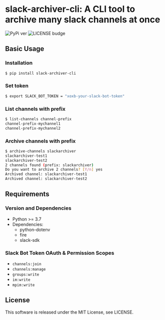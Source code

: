 # slack-archiver-cli: A CLI tool to archive many slack channels at once

![PyPi ver](https://img.shields.io/pypi/v/slack-archiver-cli?style=flat-square)
![LICENSE budge](https://img.shields.io/github/license/joe-yama/slack-archiver-cli?style=flat-square)

## Basic Usage

### Installation

```bash
$ pip install slack-archiver-cli
```

### Set token

```bash
$ export SLACK_BOT_TOKEN = "xoxb-your-slack-bot-token"
```

### List channels with prefix

```bash
$ list-channels channel-prefix
channel-prefix-mychannel1
channel-prefix-mychannel2
```

### Archive channels with prefix

```bash
$ archive-channels slackarchiver
slackarchiver-test1
slackarchiver-test2
2 channels found (prefix: slackarchiver)
Do you want to archive 2 channels? [Y/n] yes
Archived channel: slackarchiver-test1
Archived channel: slackarchiver-test2
```

## Requirements

### Version and Dependencies

- Python >= 3.7
- Dependencies:
  - python-dotenv
  - fire
  - slack-sdk

### Slack Bot Token OAuth & Permission Scopes

- `channels:join`
- `channels:manage`
- `groups:write`
- `im:write`
- `mpim:write`

## License

This software is released under the MIT License, see LICENSE.
